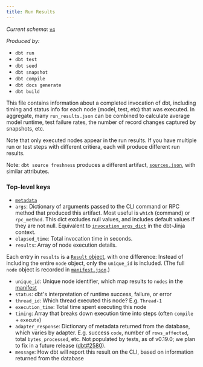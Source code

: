 ```yaml
---
title: Run Results
---
```


_Current schema_: [`v4`](https://schemas.getdbt.com/dbt/run-results/v4/index.html)

_Produced by:_
- `dbt run`
- `dbt test`
- `dbt seed`
- `dbt snapshot`
- `dbt compile`
- `dbt docs generate`
- `dbt build`

This file contains information about a completed invocation of dbt, including timing and status info for each node (model, test, etc) that was executed. In aggregate, many `run_results.json` can be combined to calculate average model runtime, test failure rates, the number of record changes captured by snapshots, etc.

Note that only executed nodes appear in the run results. If you have multiple run or test steps with different critiera, each will produce different run results.

Note: `dbt source freshness` produces a different artifact, [`sources.json`](sources-json), with similar attributes.

### Top-level keys

- [`metadata`](dbt-artifacts#common-metadata)
- `args`: Dictionary of arguments passed to the CLI command or RPC method that produced this artifact. Most useful is `which` (command) or `rpc_method`. This dict excludes null values, and includes default values if they are not null. <VersionBlock firstVersion="1.3">Equivalent to [`invocation_args_dict`](flags#invocation_args_dict) in the dbt-Jinja context.</VersionBlock>
- `elapsed_time`: Total invocation time in seconds.
- `results`: Array of node execution details.

Each entry in `results` is a [`Result` object](dbt-classes#result-objects), with one difference: Instead of including the entire `node` object, only the `unique_id` is included. (The full `node` object is recorded in [`manifest.json`](manifest-json).)

- `unique_id`: Unique node identifier, which map results to `nodes` in the [manifest](manifest-json)
- `status`: dbt's interpretation of runtime success, failure, or error
- `thread_id`: Which thread executed this node? E.g. `Thread-1`
- `execution_time`: Total time spent executing this node
- `timing`: Array that breaks down execution time into steps (often `compile` + `execute`)
- `adapter_response`: Dictionary of metadata returned from the database, which varies by adapter. E.g. success `code`, number of `rows_affected`, total `bytes_processed`, etc. Not populated by tests, as of v0.19.0; we plan to fix in a future release ([dbt#2580](https://github.com/dbt-labs/dbt-core/issues/2580)).
- `message`: How dbt will report this result on the CLI, based on information returned from the database
